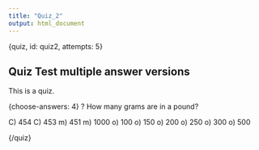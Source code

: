 ```yaml
---
title: "Quiz_2"
output: html_document
---
```


{quiz, id: quiz2, attempts: 5}
## Quiz Test multiple answer versions

This is a quiz.

{choose-answers: 4}
? How many grams are in a pound?

C) 454
C) 453
m) 451
m) 1000
o) 100
o) 150
o) 200
o) 250
o) 300
o) 500

{/quiz}


